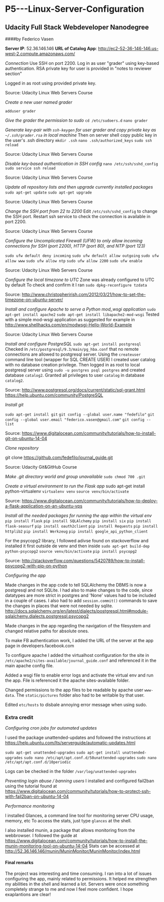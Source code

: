 # P5---Linux-Server-Configuration
## Udacity Full Stack Webdeveloper Nanodegree


####by Federico Vasen

**Server IP**: 52.36.146.146
**URL of Catalog App**: http://ec2-52-36-146-146.us-west-2.compute.amazonaws.com/

*Connection*
Use SSH on port 2200.
Log in as user "grader" using key-based authentication.
RSA private key for user is provided in "notes to reviewer section"

Logged in as root using provided private key.

Source: Udacity Linux Web Servers Course

*Create a new user named grader*

`adduser grader`

*Give the grader the permission to sudo*
`cd /etc/sudoers.d`
`nano grader`

*Generate key-pair with `ssh-keygen` for user grader and copy private key as `~/.ssh/grader.rsa` in local machine*
Then on server shell copy public key in the user's .ssh directory
`mkdir .ssh`
`nano .ssh/authorized_keys`
`sudo ssh reload`

Source: Udacity Linux Web Servers Course

*Disable key-based authentication in SSH config*
`nano /etc/ssh/sshd_config`
`sudo service ssh reload`

Source: Udacity Linux Web Servers Course

*Update all repository lists and then upgrade currently installed packages*
`sudo apt-get update`
`sudo apt-get upgrade`

Source: Udacity Linux Web Servers Course

*Change the SSH port from 22 to 2200*
Edit `/etc/ssh/sshd_config` to change the SSH port.
Restart ssh service to check the connection is available in port 2200.

Source: Udacity Linux Web Servers Course

*Configure the Uncomplicated Firewall (UFW) to only allow incoming connections for SSH (port 2200), HTTP (port 80), and NTP (port 123)*

`sudo ufw default deny incoming`
`sudo ufw default allow outgoing`
`sudo ufw allow www`
`sudo ufw allow ntp`
`sudo ufw allow 2200`
`sudo ufw enable`

Source: Udacity Linux Web Servers Course

*Configure the local timezone to UTC*
Zone was already configured to UTC by default
To check and confirm it I ran `sudo dpkg-reconfigure tzdata`

Source: http://www.christopherirish.com/2012/03/21/how-to-set-the-timezone-on-ubuntu-server/

*Install and configure Apache to serve a Python mod_wsgi application*
`sudo apt-get install apache2`
`sudo apt-get install libapache2-mod-wsgi`
Tested with a simple mod-wsgi application as suggested for example in http://www.shellhacks.com/en/modwsgi-Hello-World-Example

Source: Udacity Linux Web Servers Course

*Install and configure PostgreSQL*
`sudo apt-get install postgresql`
Checked in `/etc/postgresql/9.3/main/pg_hba.conf` that no remote connections are allowed to postgresql server.
Using the `createuser` command line tool (wrapper for SQL CREATE USER) I created user catalog with no database creation privilege.
Then logged in as root to local postgresql server using `sudo -u postgres psql postgres` and created database `catalog2`. Granted all privileges to user `catalog` in database `catalog2`.

Source: http://www.postgresql.org/docs/current/static/sql-grant.html
https://help.ubuntu.com/community/PostgreSQL

*Install git* 

`sudo apt-get install git`
`git config --global user.name "fedefilo"`
`git config --global user.email "federico.vasen@gmail.com"`
`git config --list`

Source: https://www.digitalocean.com/community/tutorials/how-to-install-git-on-ubuntu-14-04

*Clone repository* 

git clone https://github.com/fedefilo/journal_guide.git

Source: Udacity Git&GitHub Course

*Make .git directory world and group unavailable*
`sudo chmod 700 .git`

*Create a virtual environment to run the Flask app*
sudo apt-get install python-virtualenv
`virtualenv venv`
`source venv/bin/activate`

Source: https://www.digitalocean.com/community/tutorials/how-to-deploy-a-flask-application-on-an-ubuntu-vps

*Install all the needed packages for running the app within the virtual env*
`pip install Flask`
`pip install SQLAlchemy`
`pip install six`
`pip install flask-seasurf`
`pip install oauth2client`
`pip install Requests`
`pip install httplib2`
`pip install Werkzeug`
`pip install google_api_python_client`

For the psycopg2 library, I followed adivse found on stackoverflow and installed it first outside de venv and then inside
`sudo apt-get build-dep python-psycopg2`
`source venv/bin/activate`
`pip install psycopg2`

Source: http://stackoverflow.com/questions/5420789/how-to-install-psycopg2-with-pip-on-python

*Configuring the app*

Made changes in the app code to tell SQLAlchemy the DBMS is now a postgresql and not SQLite. I had also to make changes to the code, since datatypes are more strict in postgres and 'None' values had to be included in a couple of cases. I also had to add `session.commit()` commands to save the changes in places that were not needed by sqlite.
http://docs.sqlalchemy.org/en/latest/dialects/postgresql.html#module-sqlalchemy.dialects.postgresql.psycopg2

Made changes in the app regarding the navigation of the filesystem and changed relative paths for absolute ones. 

To make FB authentication work, I added the URL of the server at the app page in developers.facebook.com

To configure apache I added the virtualhost configuration for the site in `/etc/apache2/sites-available/journal_guide.conf` and referenced it in the main apache config file.

Added a wsgi file to enable error logs and activate the virtual env and run the app. File is referenced it the apache sites-available folder.

Changed permissions to the app files to be readable by apache user `www-data`. The `static/pictures` folder also had to be writable by that user.

Edited `etc/hosts` to disbale annoying error message when using sudo.

### Extra credit

*Configuring cron jobs for automated updates*

I used the package unattended-updates and followed the instructions at https://help.ubuntu.com/lts/serverguide/automatic-updates.html

`sudo apt-get unattended-upgrades`
`sudo apt-get install unattended-upgrades`
`sudo nano /etc/apt/apt.conf.d/50unattended-upgrades`
`sudo nano /etc/apt/apt.conf.d/10periodic`

Logs can be checked in the folder `/var/log/unattended-upgrades`

*Preventing login abuse / banning users* 
I installed and configured fail2ban using the tutorial found at
https://www.digitalocean.com/community/tutorials/how-to-protect-ssh-with-fail2ban-on-ubuntu-14-04

*Performance monitoring*

I installed Glances, a command line tool for monitoring server CPU usage, memory, etc
To access the stats, just type `glances` at the shell.

I also installed munin, a package that allows monitoring from the webbrowser.
I followed the guide at https://www.digitalocean.com/community/tutorials/how-to-install-the-munin-monitoring-tool-on-ubuntu-14-04
Stats can be accessed at http://52.36.146.146/munin/MuninMonitor/MuninMonitor/index.html


#### Final remarks

The project was interesting and time consuming. I ran into a lot of issues configuring the app, mainly related to permissions. It helped me strengthen my abilities in the shell and learned a lot. Servers were once something completely strange to me and now I feel more confident. I hope exaplantions are clear!